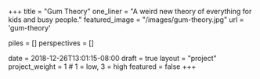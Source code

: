 +++
title = "Gum Theory"
one_liner = "A weird new theory of everything for kids and busy people."
featured_image = "/images/gum-theory.jpg"
url = 'gum-theory'

piles = []
perspectives = []

date = 2018-12-26T13:01:15-08:00
draft = true
layout = "project"
project_weight = 1 # 1 = low, 3 = high
featured = false
+++
